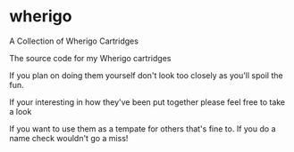 # wherigo
A Collection of Wherigo Cartridges

The source code for my Wherigo cartridges

If you plan on doing them yourself don't look too closely as you'll spoil the fun.

If your interesting in how they've been put together please feel free to take a look

If you want to use them as a tempate for others that's fine to. If you do a name check wouldn't go a miss!
